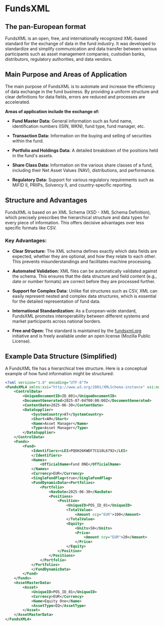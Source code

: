 # FundsXML
## The pan-European format

FundsXML is an open, free, and internationally recognized XML-based standard for the exchange of data in the fund industry. It was developed to standardize and simplify communication and data transfer between various participants such as asset management companies, custodian banks, distributors, regulatory authorities, and data vendors.
  
  
  
## Main Purpose and Areas of Application

The main purpose of FundsXML is to automate and increase the efficiency of data exchange in the fund business. By providing a uniform structure and clear definitions for data fields, errors are reduced and processes are accelerated.

**Areas of application include the exchange of:**

* **Fund Master Data:** General information such as fund name, identification numbers (ISIN, WKN), fund type, fund manager, etc.

* **Transaction Data:** Information on the buying and selling of securities within the fund.

* **Portfolio and Holdings Data:** A detailed breakdown of the positions held in the fund's assets.

* **Share Class Data:** Information on the various share classes of a fund, including their Net Asset Values (NAV), distributions, and performance.

* **Regulatory Data:** Support for various regulatory requirements such as MiFID II, PRIIPs, Solvency II, and country-specific reporting.
  
  
  
## Structure and Advantages

FundsXML is based on an XML Schema (XSD - XML Schema Definition), which precisely prescribes the hierarchical structure and data types for every piece of information. This offers decisive advantages over less specific formats like CSV.

### Key Advantages:

* **Clear Structure:** The XML schema defines exactly which data fields are expected, whether they are optional, and how they relate to each other. This prevents misunderstandings and facilitates machine processing.

* **Automated Validation:** XML files can be automatically validated against the schema. This ensures that the data structure and field content (e.g., date or number formats) are correct before they are processed further.

* **Support for Complex Data:** Unlike flat structures such as CSV, XML can easily represent nested and complex data structures, which is essential for the detailed representation of fund data.

* **International Standardization:** As a European-wide standard, FundsXML promotes interoperability between different systems and market participants across national borders.

* **Free and Open:** The standard is maintained by the [fundsxml.org](http:/fundsxml.org) initiative and is freely available under an open license (Mozilla Public License).
  
  
  
## Example Data Structure (Simplified)

A FundsXML file has a hierarchical tree structure. Here is a conceptual example of how fund information might be structured:

```xml
<?xml version="1.0" encoding="UTF-8"?>
<FundsXML4 xmlns:xsi="http://www.w3.org/2001/XMLSchema-instance" xsi:noNamespaceSchemaLocation="https://github.com/fundsxml/schema/releases/download/4.2.9/FundsXML.xsd">
	<ControlData>
		<UniqueDocumentID>ID_001</UniqueDocumentID>
		<DocumentGenerated>2025-07-04T00:00:00Z</DocumentGenerated>
		<ContentDate>2025-06-30</ContentDate>
		<DataSupplier>
			<SystemCountry>AT</SystemCountry>
			<Short>AM</Short>
			<Name>Asset Manager</Name>
			<Type>Asset Manager</Type>
		</DataSupplier>
	</ControlData>
	<Funds>
		<Fund>
			<Identifiers><LEI>PQOH26KWDF7CG10L6792</LEI>
			</Identifiers>
			<Names>
				<OfficialName>Fund ONE</OfficialName>
			</Names>
			<Currency>EUR</Currency>
			<SingleFundFlag>true</SingleFundFlag>
			<FundDynamicData><Portfolios>
				<Portfolio>
					<NavDate>2025-06-30</NavDate>
					<Positions>
						<Position>
							<UniqueID>POS_ID_01</UniqueID>
							<TotalValue>
								<Amount ccy="EUR">100</Amount>
							</TotalValue>
							<Equity>
								<Units>50</Units>
								<Price>
									<Amount ccy="EUR">20</Amount>
								</Price>
							</Equity>
						</Position>
					</Positions>
				</Portfolio>
			</Portfolios>
			</FundDynamicData>
		</Fund>
	</Funds>
	<AssetMasterData>
		<Asset>
			<UniqueID>POS_ID_01</UniqueID>
			<Currency>EUR</Currency>
			<Name>Equity One</Name>
			<AssetType>EQ</AssetType>
		</Asset>
	</AssetMasterData>
</FundsXML4>
```
